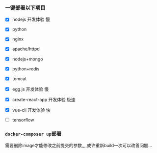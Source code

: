 ### 一键部署以下项目

- [x] nodejs                    开发体验    慢
- [x] python
- [x] nginx
- [x] apache/httpd
- [x] nodejs+mongo
- [x] python+redis
- [x] tomcat    
- [x] egg.js                    开发体验    慢
- [x] create-react-app          开发体验    极速
- [x] vue-cli                   开发体验    快
- [ ] tensorflow




### `docker-composer up`部署
需要删除image才能修改之前提交的参数,,,,或许重新build一次可以改善问题...